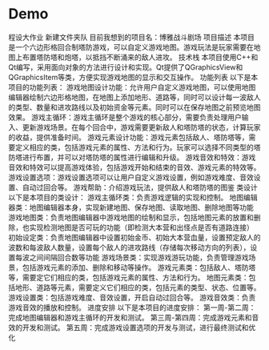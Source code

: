 # Demo
程设大作业
新建文件夹队
目前我想到的项目名：博雅战斗剧场
项目描述
本项目是一个六边形格回合制塔防游戏，可以自定义游戏地图。游戏玩法是玩家需要在地图上布置塔防塔和炮塔，以抵挡不断涌来的敌人进攻。
技术栈
本项目使用C++和Qt编写，采用面向对象的方法进行设计和实现。Qt提供了QGraphicsView和QGraphicsItem等类，方便实现游戏地图的显示和交互操作。
功能列表
以下是本项目的功能列表：
游戏地图设计功能：允许用户自定义游戏地图，可以使用地图编辑器绘制六边形格地图，在地图上添加地形、道路等，同时可以设计每一波敌人的类型、数量和进攻路线以及初始资金等元素。同时可以在保存地图之前预览地图效果。
游戏主循环：游戏主循环是整个游戏的核心部分，需要负责处理用户输入、更新游戏场景。在每个回合中，游戏需要更新敌人和塔防塔的状态，计算玩家的收益，提供准备时间。
游戏元素设计功能：游戏元素包括敌人、塔防塔等，需要定义相应的类，包括游戏元素的属性、方法和行为。玩家可以选择不同类型的塔防塔进行布置，并可以对塔防塔的属性进行编辑和升级。
游戏音效和特效：游戏音效和特效可以提高游戏体验，包括游戏开始和结束的音效、游戏元素的特效等。
游戏设置选项：游戏设置选项可以让用户自定义游戏设置，例如游戏难度、音效设置、自动过回合等。
游戏帮助：介绍游戏玩法，提供敌人和塔防塔的图鉴
类设计
以下是本项目的类设计：
游戏主循环类：负责游戏逻辑的实现和控制。
地图编辑器类：地图编辑器本身，实现新建地图、保存地图、读取地图、删除地图等功能
游戏地图类：负责地图编辑器中游戏地图的绘制和显示，包括地图元素的放置和删除，也实现检测地图是否可玩的功能（即检测大本营和出怪点是否有道路连接）
初始设定类：负责地图编辑器中设置初始金币、初始大本营血量，设置预定敌人的波数和每波敌人数量，设置每个敌人的进攻路线（存储每次移动方向的列表），设置每波之间间隔回合数等功能
游戏场景类：实现游戏游玩功能，负责管理游戏场景，包括游戏元素的添加、删除和移动等操作。
游戏元素类：包括敌人、塔防塔等，需要定它们相应的类，包括游戏元素的属性、方法和行为。
地图元素类：包括地形、道路等元素，需要定义它们相应的类，包括元素的类型、状态、位置等。
游戏设置类：包括游戏难度、音效设置，开启自动过回合等。
游戏音效类：负责游戏音效的播放和控制。
进度安排
以下是本项目的进度安排：
第一周-第二周：完成地图编辑器和游戏主循环的开发和测试。
第三周-第四周：完成游戏元素和音效的开发和测试。
第五周：完成游戏设置选项的开发与测试，进行最终测试和优化
